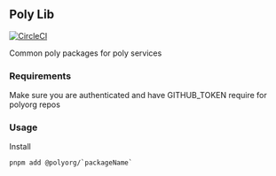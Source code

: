## Poly Lib

[![CircleCI](https://dl.circleci.com/status-badge/img/gh/Polyorg/poly-lib/tree/main.svg?style=shield)](https://dl.circleci.com/status-badge/redirect/gh/Polyorg/poly-lib/tree/main)

Common poly packages for poly services

### Requirements

Make sure you are authenticated and have GITHUB_TOKEN require for polyorg repos

### Usage

Install

```
pnpm add @polyorg/`packageName`

```
